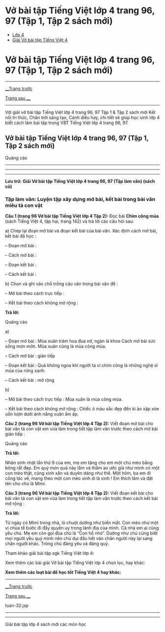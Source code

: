 # Vở bài tập Tiếng Việt lớp 4 trang 96, 97 (Tập 1, Tập 2 sách mới)

  * [Lớp 4](https://vietjack.com/series/lop-4.jsp)
  * [Giải Vở bài tập Tiếng Việt 4](https://vietjack.com/giai-vo-bai-tap-tieng-viet-4/index.jsp)



# Vở bài tập Tiếng Việt lớp 4 trang 96, 97 (Tập 1, Tập 2 sách mới)

* * *

[__Trang trước](https://vietjack.com/giai-vo-bai-tap-tieng-viet-4/tuan-32.jsp)

[Trang sau __](https://vietjack.com/giai-vo-bai-tap-tieng-viet-4/tuan-32.jsp)

* * *

Với giải vở bài tập Tiếng Việt lớp 4 trang 96, 97 Tập 1 & Tập 2 sách mới Kết nối tri thức, Chân trời sáng tạo, Cánh diều hay, chi tiết sẽ giúp học sinh lớp 4 biết cách làm bài tập trong VBT Tiếng Việt lớp 4 trang 96, 97.

## Vở bài tập Tiếng Việt lớp 4 trang 96, 97 (Tập 1, Tập 2 sách mới)

Quảng cáo

* * *

* * *

* * *

**Lưu trữ: Giải Vở bài tập Tiếng Việt lớp 4 trang 96, 97 (Tập làm văn) (sách cũ)**

### **Tập làm văn: Luyện tập xây dựng mở bài, kết bài trong bài văn miêu tả con vật**

**Câu 1 (trang 96 Vở bài tập Tiếng Việt lớp 4 Tập 2):** Đọc bài **Chim công múa** (sách Tiếng Việt 4, tập hai, trang 142) và trả lời các câu hỏi sau:

a) Chép lại đoạn mở bài và đoạn kết bài của bài văn. Xác định cách mở bài, kết bài đã học :

– Đoạn mở bài :

– Cách mở bài :

– Đoạn kết bài :

– Cách kết bài :

b) Chọn và ghi vào chỗ trống câu văn trong bài văn để :

– Mở bài theo cách trực tiếp :

– Kết bài theo cách không mở rộng :

**Trả lời:**

Quảng cáo

a) 

– Đoạn mở bài : Mùa xuân trăm hoa đua nở, ngàn lá khoe Cách mở bài sức sống mơn mởn. Mùa xuân cũng là mùa công múa. 

– Cách mở bài : gián tiếp

– Đoạn kết bài : Quả không ngoa khi người ta ví chim công là những nghệ sĩ múa của rừng xanh. 

– Cách kết bài : mở rộng

b) 

– Mở bài theo cách trực tiếp : Mùa xuân là mùa công múa.

– Kết bài theo cách không mở rộng : Chiếc ô màu sắc đẹp đến kì ảo xập xòe uốn lượn dưới ánh nắng xuân ấm áp.

**Câu 2 (trang 96 Vở bài tập Tiếng Việt lớp 4 Tập 2):** Viết đoạn mở bài cho bài văn tả con vật em vừa làm trong tiết tập làm văn trước theo cách mở bài gián tiếp :

Quảng cáo

**Trả lời:**

Nhân sinh nhật lần thứ 9 của em, mẹ em tặng cho em một chú mèo bằng bông rất đẹp. Em quý món quà này lắm và thầm ao ước giá như mình có một con mèo thật, cũng xinh xắn và duyên dáng như thế. Một hôm, ba em đi công tác về, mang theo một con mèo xinh ơi là xinh ! Em thích lắm và đặt tên cho chú là Mimi.

**Câu 3 (trang 96 Vở bài tập Tiếng Việt lớp 4 Tập 2):** Viết đoạn kết bài cho bài văn tả con vật em vừa làm trong tiết tập làm văn trước theo cách kết bài mở rộng :

**Trả lời:**

Từ ngày có Mimi trong nhà, lũ chuột dường như biến mất. Con mèo như một vị chúa tể bước đi đầy quyền uy trong lãnh địa của mình. Cả nhà em ai cũng yêu chú. Mẹ em còn gọi đùa chú là “Con hổ nhỏ”. Dường như chú cũng biết mọi người yêu quý mình nên chú dụi đầu hết vào chân người này lại sang chân người khác. Trông chú đáng yêu và đáng quý.

Tham khảo giải bài tập sgk Tiếng Việt lớp 4:

Xem thêm các bài giải Vở bài tập Tiếng Việt lớp 4 chọn lọc, hay khác:

**Xem thêm các loạt bài để học tốt Tiếng Việt 4 hay khác:**

* * *

[__Trang trước](https://vietjack.com/giai-vo-bai-tap-tieng-viet-4/tuan-32.jsp)

[Trang sau __](https://vietjack.com/giai-vo-bai-tap-tieng-viet-4/tuan-32.jsp)

tuan-32.jsp

* * *

* * *

Giải bài tập lớp 4 sách mới các môn học
